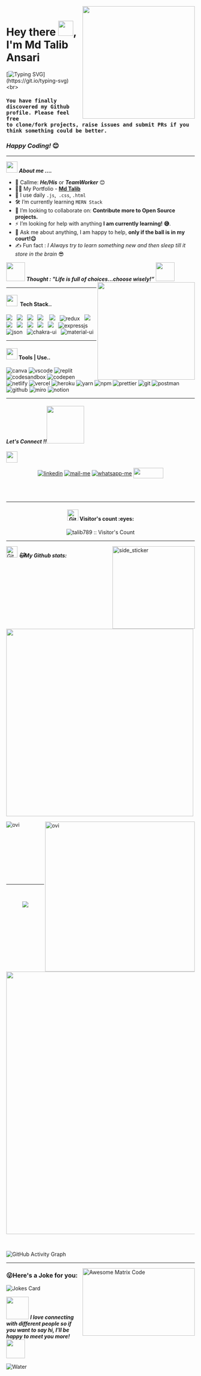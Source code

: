 <img src="https://media.giphy.com/media/M9gbBd9nbDrOTu1Mqx/giphy.gif" align="right" width="300" height="300" />

<h1 align="left">Hey there <img src="https://media2.giphy.com/media/2UA9gXDkCbKIKlLKxd/200.webp?cid=ecf05e47x7mu9bvq76v5ufyn96y6lqwl4ec4n4gmnnwztxcm&rid=200.webp&ct=g" width ="40"/>, I'm Md Talib Ansari </h1>

[![Typing SVG](https://readme-typing-svg.herokuapp.com?font=comfortaa&color=4cd964&size=24&width=500&lines=Full-Stack+Web+Developer;MERN+Stack;Nice+to+meet+you...)](https://git.io/typing-svg)
  <br>
<h4><samp><strong>You have finally discovered my Github profile. Please feel free  <br>  to clone/fork projects, raise issues and submit PRs if you think something could be better.</strong></samp></h4> 
<h3><i>Happy Coding!</i> 😊</h3>
<hr>

<img src="https://github.com/talib789/talib789/blob/main/Images/line.gif?raw=true" width="30" />&nbsp;***About me ....***

- 🧠 Callme: ***He/His*** or ***TeamWorker*** 😊 <br>
- 👨‍💻 My Portfolio - **[Md Talib](https://talib-portfolio.netlify.app/)** <br>
- 🤔 I use daily ```.js```,``` .css```, ```.html```
- 🛠  I’m currently learning `MERN Stack`
- 🌱 I’m looking to collaborate on: **Contribute more to Open Source projects.**
- ⚡ I’m looking for help with anything **I am currently learning! 😅**.
- 💬 Ask me about anything, I am happy to help, **only if the ball is in my court!😉**<br>
- ✍️ Fun fact : *I Always try to learn something new and then sleep till it store in the brain* 😎<br>

 <img src="https://media.giphy.com/media/gH3LO09IOiZIqePwv9/giphy.gif" width="50" /> <b><i align="center">Thought : "Life is full of choices…choose wisely!”</i></b> <img src="https://media.giphy.com/media/qjqUcgIyRjsl2/giphy.gif" width="50" />
 <img src ="https://github.com/talib789/talib789/blob/main/Images/imhd.gif?raw=true" align="right" width="260" height="260" /> 
 <hr>
 <h4><img src="https://github.com/talib789/talib789/blob/main/Images/line.gif?raw=true" width="30" />&nbsp; Tech Stack..</h4>
<p >
 <img src="https://img.shields.io/badge/html5%20-%23e34f26.svg?&style=for-the-badge&logo=html5&logoColor=white" />&nbsp;&nbsp;
 <img src="https://img.shields.io/badge/css3%20-%231572B6.svg?&style=for-the-badge&logo=css3&logoColor=white" />&nbsp;&nbsp;
 <img src="https://img.shields.io/badge/javascript%20-%23F7DF1.svg?&style=for-the-badge&logo=javascript&logoColor=white" />&nbsp;&nbsp;
 <img src="https://img.shields.io/badge/Java%20-%23329993.svg?&style=for-the-badge&logo=python&logoColor=white" />&nbsp;&nbsp;&nbsp;
 <img src="https://img.shields.io/badge/react%20-%23F7DF1E.svg?&style=for-the-badge&logo=react&logoColor=white&color=dcad11" />&nbsp;&nbsp;
 <img src="https://img.shields.io/badge/redux-%23593d88.svg?style=for-the-badge&logo=redux&logoColor=white" alt="redux"/>&nbsp;&nbsp;
 <img src="https://img.shields.io/badge/Figma%20-%23F7DF1E.svg?&style=for-the-badge&color=41011c&logo=Figma&logoColor=white" />&nbsp;&nbsp;
 <img src="https://img.shields.io/badge/Bootstrap%20-%23F7DF1E.svg?&style=for-the-badge&color=7044A3&logo=Bootstrap&logoColor=white" />&nbsp;&nbsp;
 <img src="https://img.shields.io/badge/Sass%20-%23F7DF1E.svg?&style=for-the-badge&color=f00604&logo=Sass&logoColor=white" />&nbsp;&nbsp;
 <img src="https://img.shields.io/badge/Node.js%20-%23F7DF1E.svg?&style=for-the-badge&color=6DB35A&logo=Node.js&logoColor=white" />&nbsp;&nbsp;
 <img src="https://img.shields.io/badge/MongoDB%20-%23F7DF1E.svg?&style=for-the-badge&color=f60c88&logo=MongoDB&logoColor=white" />&nbsp;&nbsp;
 <img src="https://img.shields.io/badge/MySQL%20-%23F7DF1E.svg?&style=for-the-badge&color=1E4C68&logo=MySQL&logoColor=white" />&nbsp;&nbsp;
 <img src="https://img.shields.io/badge/express.js-%23404d59.svg?style=for-the-badge&logo=express&logoColor=white" alt="expressjs" />&nbsp;&nbsp; 
 <img src="https://img.shields.io/badge/json-5E5C5C?style=for-the-badge&logo=json&logoColor=white" alt="json" />&nbsp;&nbsp;
 <img src="https://img.shields.io/badge/Chakra--UI-319795?style=for-the-badge&logo=chakra-ui&logoColor=white" alt="chakra-ui" />&nbsp;&nbsp;
 <img src="https://img.shields.io/badge/Material%20UI-007FFF?style=for-the-badge&logo=mui&logoColor=white" alt="material-ui" />&nbsp;&nbsp;
</p>
<hr>
<h4><img src="https://github.com/talib789/talib789/blob/main/Images/line.gif?raw=true" width="30" />&nbsp;Tools | Use..</h4>
<p align="left">
  <img src="https://img.shields.io/badge/Canva-%2300C4CC.svg?&style=for-the-badge&logo=Canva&logoColor=white" alt="canva" />
  <img src="https://img.shields.io/badge/VSCode-0078D4?style=for-the-badge&logo=visual%20studio%20code&logoColor=white" alt="vscode" />
  <img src="https://img.shields.io/badge/replit-667881?style=for-the-badge&logo=replit&logoColor=white" alt="replit" />
  <img src="https://img.shields.io/badge/Codesandbox-000000?style=for-the-badge&logo=CodeSandbox&logoColor=white" alt="codesandbox" />
  <img src="https://img.shields.io/badge/Codepen-000000?style=for-the-badge&logo=codepen&logoColor=white" alt="codepen" />
  <img src="https://img.shields.io/badge/Netlify-00C7B7?style=for-the-badge&logo=netlify&logoColor=white" alt="netlify" />
  <img src="https://img.shields.io/badge/Vercel-000000?style=for-the-badge&logo=vercel&logoColor=white" alt="vercel" />
  <img src="https://img.shields.io/badge/Heroku-430098?style=for-the-badge&logo=heroku&logoColor=white" alt="heroku" />
  <img src="https://img.shields.io/badge/Yarn-2C8EBB?style=for-the-badge&logo=yarn&logoColor=white" alt="yarn" />
  <img src="https://img.shields.io/badge/NPM-%23000000.svg?style=for-the-badge&logo=npm&logoColor=white" alt="npm"/>
  <img src="https://img.shields.io/badge/prettier-1A2C34?style=for-the-badge&logo=prettier&logoColor=white" alt="prettier" />
  <img src="https://img.shields.io/badge/Git-f44d27?style=for-the-badge&logo=git&logoColor=white" alt="git"/>
  <img src="https://img.shields.io/badge/Postman-FF6C37?style=for-the-badge&logo=Postman&logoColor=white" alt="postman"/>
  <img src="https://img.shields.io/badge/GitHub-100000?style=for-the-badge&logo=github&logoColor=white" alt="github"/>
  <img src="https://img.shields.io/badge/Miro-050038?style=for-the-badge&logo=Miro&logoColor=white" alt="miro" />
  <img src="https://img.shields.io/badge/Notion-000000?style=for-the-badge&logo=notion&logoColor=white" alt="notion" />
</p>
  <hr>
  <h4><i>Let's Connect !!<img src="https://raw.githubusercontent.com/ShahriarShafin/ShahriarShafin/main/Assets/handshake.gif" width="100" /></i></h4>
   <img src="https://github.com/talib789/talib789/blob/main/Images/line.gif?raw=true" width="30" />
<p align="center">
  <a href="https://www.linkedin.com/in/md-talib-ansari-117483213/" target="blank"><img align="center" src="https://img.shields.io/badge/LinkedIn-0077B5?style=for-the-badge&logo=linkedin&logoColor=white" alt="linkedin" /></a>
  <a title="taalibullah789@gmail.com" href="mailto:taalibullah789@gmail.com" target="blank"><img align="center" src="https://img.shields.io/badge/Gmail-D14836?style=for-the-badge&logo=gmail&logoColor=white" alt="mail-me" /></a>
  <a href="https://wa.me/918084703458" target="blank"><img align="center" src="https://img.shields.io/badge/WhatsApp-25D366?style=for-the-badge&logo=whatsapp&logoColor=white" alt="whatsapp-me" /></a>
   <a href="https://hashnode.com/@Talib">
    <img align="center" src="https://www.bing.com/th?id=OIP.4sfe-UEhKSnVolP0gr9lxQAAAA&w=212&h=212&c=8&rs=1&qlt=90&o=6&dpr=1.4&pid=3.1&rm=2" height="28" width= "80"/>
  </a>
</p>

<!--  <img src="https://github.com/talib789/talib789/blob/main/Images/line.gif?raw=true" width="30" />&nbsp;Connect with me ...
 <img src="https://github.com/talib789/talib789/blob/main/Images/handshake.gif?raw=true" width="70"/>
 
<p>
  <a href="https://wa.me/918084703458">
   <img align="left" src="https://github.com/talib789/talib789/blob/main/Images/whatspp.jpeg" width="36px"/>
  </a>
   <a href="https://twitter.com/MdTalib57200313">
    <img align="left" src="https://github.com/talib789/talib789/blob/main/Images/twitter.svg" width="40px" />
  </a>
  <a href="mailto:taalibullah789@gmail.com">
    <img align="left" src="https://github.com/talib789/talib789/blob/main/Images/mail.png?raw=true" width="38px"  />
  </a>
  <a href="https://www.linkedin.com/in/md-talib-ansari-117483213/">
    <img align="left" src="https://github.com/talib789/talib789/blob/main/Images/linked-in-alt.svg" width="40px" />
  </a>
  <a href="https://leetcode.com/taalibullah786/">
    <img align="left" src="https://github.com/talib789/talib789/blob/main/Images/leetcode.png?raw=true" width="35px"  />
  </a>
   <a href="https://hashnode.com/@Talib">
    <img align="left" src="https://github.com/talib789/talib789/blob/main/Images/icon.png?raw=true" width="35px"  />
  </a>
</p> -->

<br>&nbsp;&nbsp;
<hr>
<h4 align="center"><img src="https://github.com/talib789/talib789/blob/main/Images/upline.gif?raw=true" width="30" alt="Git"/>&nbsp;Visitor's count :eyes:</h4>
<p align="center"><img src="https://profile-counter.glitch.me/{talib789}/count.svg" alt="talib789 :: Visitor's Count" /></p>
<hr>
 <img align="right" width=220px height=220px alt="side_sticker" src="https://media.giphy.com/media/TEnXkcsHrP4YedChhA/giphy.gif" />
<p align="left">
<img src="https://github.com/talib789/talib789/blob/main/Images/upline.gif?raw=true" width="30" alt="Git"/>&nbsp;<i><b>🐱My Github stats:</b></i> 
</p>
<p align="left" >
<img src="https://github-readme-streak-stats.herokuapp.com/?user=talib789&theme=chartreuse-dark" width="500" />
</p>
<p>
<a href="https://github.com/talib789"><span>
<img align="left" src="https://github-readme-stats.vercel.app/api/top-langs?username=talib789&show_icons=true&locale=en&layout=compact&theme=chartreuse-dark" alt="ovi"/>
<img align="right" src="https://github-readme-stats.vercel.app/api?username=talib789&show_icons=true&locale=en&theme=chartreuse-dark" alt="ovi" width="400px"/>
</span></a> </p>
<br/><br/><br/><br/><br/><br/><br/><br/><br/>
<hr clear="both">
 <br/>
<p align="center">
<a href="https://github.com/talib789"><span>
<img align="center" src="https://github-profile-summary-cards.vercel.app/api/cards/profile-details?username=talib789&theme=dracula" />
</span></a> </p>
 <br/>
 <p align="center" ><img src="https://github-profile-trophy.vercel.app/?username=talib789&theme=chartreuse-dark" width="700px" /> </p>
 <br/>
 
![GitHub Activity Graph](https://activity-graph.herokuapp.com/graph?username=talib789&bg_color=000000&color=4fff67&line=4fff67&point=ffffff&area=true&hide_border=true)
<hr clear="both">

<img src = 'https://github.com/talib789/talib789/blob/main/Images/matrix.gif' alt = 'Awesome Matrix Code' align='right' height=180px width="300px"/>

###  😜Here's a Joke for you:
<img src="https://readme-jokes.vercel.app/api" alt="Jokes Card" />

<img src="https://media.giphy.com/media/LnQjpWaON8nhr21vNW/giphy.gif" width="60"> <em><b>**I love connecting with different people</b> so if you want to say <b>hi, I'll be happy to meet you more!**</b></em> <img src="https://media.giphy.com/media/7j2hfyeVcDtf2/giphy.gif" width="50"/>

![Water](https://github.com/talib789/talib789/blob/main/Images/bottom_header.svg)
